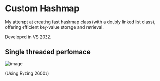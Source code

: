 # Custom Hashmap

My attempt at creating fast hashmap class (with a doubly linked list class), offering efficient key-value storage and retrieval.

Developed in VS 2022.

## Single threaded perfomace
![image](https://github.com/AnteDev00/Custom-Hashmap/assets/151842550/a6432ea1-0ae1-4fa6-a5aa-474827dacf76)

(Using Ryzing 2600x)
